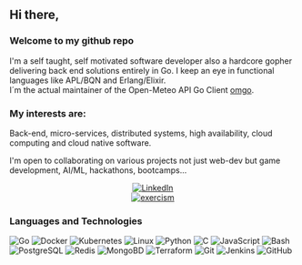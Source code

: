 ##  Hi there,

### Welcome to my github repo
I'm a self taught, self motivated software developer also a hardcore gopher delivering back end solutions entirely in Go.
I keep an eye in functional languages like APL/BQN and Erlang/Elixir.	
I´m the actual maintainer of the Open-Meteo API Go Client  [omgo](https://github.com/dio-av/omgo).
 
### My interests are:
Back-end, micro-services, distributed systems, high availability, cloud computing and cloud native software. 

I'm open to collaborating on various projects not just web-dev but game development, AI/ML, hackathons, bootcamps...
<p align="center">
	<a href="https://www.linkedin.com/in/diogo-av">
	        <img src="https://img.shields.io/badge/LinkedIn-blue?style=flat-square&logo=LinkedIn" alt="LinkedIn">
	</a> <br>
	<a href="https://exercism.org/profiles/UserAtUser">
	        <img src="https://img.shields.io/badge/exercism-blue?style=flat-square&logo=exercism&logoColor=white" alt="exercism">
	</a>
</p>

### Languages and Technologies
![Go](https://img.shields.io/badge/go-black?style=for-the-badge&logo=go)
![Docker](https://img.shields.io/badge/docker-black?style=for-the-badge&logo=docker)
![Kubernetes](https://img.shields.io/badge/kubernetes-black?style=for-the-badge&logo=Kubernetes)
![Linux](https://img.shields.io/badge/linux-black?style=for-the-badge&logo=Linux)
![Python](https://img.shields.io/badge/python-black?style=for-the-badge&logo=python)
![C](https://img.shields.io/badge/c-black?style=for-the-badge&logo=c)
![JavaScript](https://img.shields.io/badge/javascript-black?style=for-the-badge&logo=javascript)
![Bash](https://img.shields.io/badge/bash-black?style=for-the-badge&logo=gnu-bash&logoColor=white)
![PostgreSQL](https://img.shields.io/badge/postgresql-black?style=for-the-badge&logo=PostgreSQL)
![Redis](https://img.shields.io/badge/redis-black?style=for-the-badge&logo=redis)
![MongoBD](https://img.shields.io/badge/mongodb-black?style=for-the-badge&logo=mongodb)
![Terraform](https://img.shields.io/badge/terraform-black?style=for-the-badge&logo=terraform)
![Git](https://img.shields.io/badge/git-black?style=for-the-badge&logo=git)
![Jenkins](https://img.shields.io/badge/jenkins-black?style=for-the-badge&logo=jenkins)
![GitHub](https://img.shields.io/badge/github-black?style=for-the-badge&logo=github)
